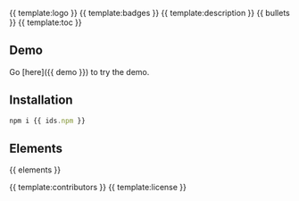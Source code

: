 {{ template:logo }}
{{ template:badges }}
{{ template:description }}
{{ bullets }}
{{ template:toc }}

## Demo

Go [here]({{ demo }}) to try the demo.

## Installation

```javascript
npm i {{ ids.npm }}
```

## Elements
{{ elements }}

{{ template:contributors }}
{{ template:license }}
